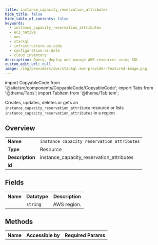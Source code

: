 ```yaml
---
title: instance_capacity_reservation_attributes
hide_title: false
hide_table_of_contents: false
keywords:
  - instance_capacity_reservation_attributes
  - ec2_native
  - aws
  - stackql
  - infrastructure-as-code
  - configuration-as-data
  - cloud inventory
description: Query, deploy and manage AWS resources using SQL
custom_edit_url: null
image: /img/providers/aws/stackql-aws-provider-featured-image.png
---
```


import CopyableCode from '@site/src/components/CopyableCode/CopyableCode';
import Tabs from '@theme/Tabs';
import TabItem from '@theme/TabItem';

Creates, updates, deletes or gets an <code>instance_capacity_reservation_attribute</code> resource or lists <code>instance_capacity_reservation_attributes</code> in a region

## Overview
<table><tbody>
<tr><td><b>Name</b></td><td><code>instance_capacity_reservation_attributes</code></td></tr>
<tr><td><b>Type</b></td><td>Resource</td></tr>
<tr><td><b>Description</b></td><td>instance_capacity_reservation_attributes</td></tr>
<tr><td><b>Id</b></td><td><CopyableCode code="aws.ec2_native.instance_capacity_reservation_attributes" /></td></tr>
</tbody></table>

## Fields
<table><tbody><tr><th>Name</th><th>Datatype</th><th>Description</th></tr><tr><td><CopyableCode code="region" /></td><td><code>string</code></td><td>AWS region.</td></tr>
</tbody></table>

## Methods

<table><tbody>
  <tr>
    <th>Name</th>
    <th>Accessible by</th>
    <th>Required Params</th>
  </tr>
</tbody></table>







